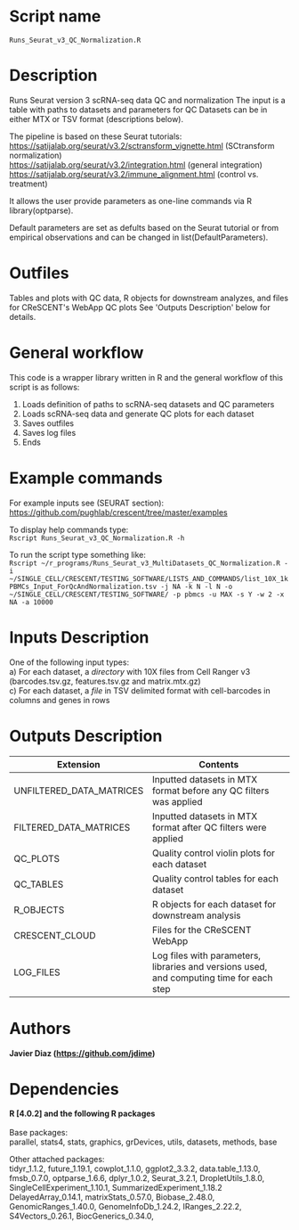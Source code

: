 Script name
================
`Runs_Seurat_v3_QC_Normalization.R`

Description
================
Runs Seurat version 3 scRNA-seq data QC and normalization
The input is a table with paths to datasets and parameters for QC
Datasets can be in either MTX or TSV format (descriptions below).

The pipeline is based on these Seurat tutorials:<br />
https://satijalab.org/seurat/v3.2/sctransform_vignette.html (SCtransform normalization)<br />
https://satijalab.org/seurat/v3.2/integration.html (general integration)<br />
https://satijalab.org/seurat/v3.2/immune_alignment.html (control vs. treatment)<br />

It allows the user provide parameters as one-line commands via R library(optparse).

Default parameters are set as defults based on the Seurat tutorial or from empirical observations and can be changed in list(DefaultParameters).<br />

Outfiles
================
Tables and plots with QC data, R objects for downstream analyzes, and files for CReSCENT's WebApp QC plots
See 'Outputs Description' below for details.

General workflow
================
This code is a wrapper library written in R and the general workflow of this script is as follows:
  1. Loads definition of paths to scRNA-seq datasets and QC parameters
  2. Loads scRNA-seq data and generate QC plots for each dataset
  3. Saves outfiles
  4. Saves log files
  5. Ends

Example commands
================
For example inputs see (SEURAT section): <br />
https://github.com/pughlab/crescent/tree/master/examples <br />

To display help commands type: <br />
`Rscript Runs_Seurat_v3_QC_Normalization.R -h`

To run the script type something like:<br />
`Rscript ~/r_programs/Runs_Seurat_v3_MultiDatasets_QC_Normalization.R -i ~/SINGLE_CELL/CRESCENT/TESTING_SOFTWARE/LISTS_AND_COMMANDS/list_10X_1kPBMCs_Input_ForQcAndNormalization.tsv -j NA -k N -l N -o ~/SINGLE_CELL/CRESCENT/TESTING_SOFTWARE/ -p pbmcs -u MAX -s Y -w 2 -x NA -a 10000`

Inputs Description
================

One of the following input types:<br />
a) For each dataset, a *directory* with 10X files from Cell Ranger v3 (barcodes.tsv.gz, features.tsv.gz and matrix.mtx.gz) <br />
c) For each dataset, a *file* in TSV <tab> delimited format with cell-barcodes in columns and genes in rows

Outputs Description
================
|               Extension                  |                        Contents                        |
| --------------------------------------   |  ----------------------------------------------------- |
| UNFILTERED_DATA_MATRICES  | Inputted datasets in MTX format before any QC filters was applied | 
| FILTERED_DATA_MATRICES    | Inputted datasets in MTX format after QC filters were applied | 
| QC_PLOTS		    | Quality control violin plots for each dataset | 
| QC_TABLES		    | Quality control tables for each dataset | 
| R_OBJECTS		    | R objects for each dataset for downstream analysis | 
| CRESCENT_CLOUD	    | Files for the CReSCENT WebApp | 
| LOG_FILES		    | Log files with parameters, libraries and versions used, and computing time for each step |

Authors
================

**Javier Diaz (https://github.com/jdime)**

Dependencies
================

**R [4.0.2] and the following R packages** <br /><br />
Base packages:<br />
parallel, stats4, stats, graphics, grDevices, utils, datasets, methods, base

Other attached packages:<br />
tidyr_1.1.2, future_1.19.1, 
cowplot_1.1.0, ggplot2_3.3.2, 
data.table_1.13.0, fmsb_0.7.0, 
optparse_1.6.6, dplyr_1.0.2, 
Seurat_3.2.1, DropletUtils_1.8.0, 
SingleCellExperiment_1.10.1, SummarizedExperiment_1.18.2
DelayedArray_0.14.1, matrixStats_0.57.0, 
Biobase_2.48.0, GenomicRanges_1.40.0, 
GenomeInfoDb_1.24.2, IRanges_2.22.2, 
S4Vectors_0.26.1, BiocGenerics_0.34.0, 
